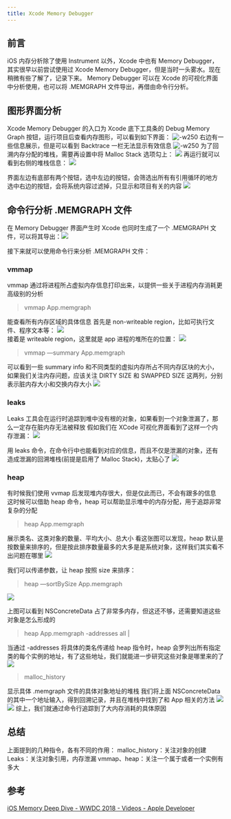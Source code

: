 ```yaml
---
title: Xcode Memory Debugger 
---
```

 
## 前言
iOS 内存分析除了使用 Instrument 以外，Xcode 中也有 Memory Debugger，其实很早以前尝试使用过 Xcode Memory Debugger，但是当时一头雾水。现在稍微有些了解了，记录下来。
Memory Debugger 可以在 Xcode 的可视化界面中分析使用，也可以将 .MEMGRAPH 文件导出，再借由命令行分析。

## 图形界面分析
Xcode Memory Debugger 的入口为 Xcode 底下工具条的 Debug Memory Graph 按钮，运行项目后查看内存图形，可以看到如下界面：
![-w250](https://res.cloudinary.com/dp1pheuq7/image/upload/v1601794962/Xcode_Memory_Debugger_1_gbxuhc.png)
右边有一些信息展示，但是可以看到 Backtrace 一栏无法显示有效信息
![-w250](https://res.cloudinary.com/dp1pheuq7/image/upload/v1601794947/Xcode_Memory_Debugger_2_j3ykgk.png)
为了回溯内存分配的堆栈，需要再设置中将 Malloc Stack 选项勾上：
![](https://res.cloudinary.com/dp1pheuq7/image/upload/v1601795033/Xcode_Memory_Debugger_3_gbstj1.png)
再运行就可以看到右侧的堆栈信息：
![](https://res.cloudinary.com/dp1pheuq7/image/upload/v1601794949/Xcode_Memory_Debugger_4_on9oth.png)

界面左边有底部有两个按钮，选中左边的按钮，会筛选出所有有引用循环的地方
选中右边的按钮，会将系统内容过滤掉，只显示和项目有关的内容
![](https://res.cloudinary.com/dp1pheuq7/image/upload/v1601794969/Xcode_Memory_Debugger_5_v0pa0z.png)


## 命令行分析 .MEMGRAPH 文件
在 Memory Debugger 界面产生时 Xcode 也同时生成了一个 .MEMGRAPH 文件，可以将其导出：![](https://res.cloudinary.com/dp1pheuq7/image/upload/v1601794966/Xcode_Memory_Debugger_6_betlvr.png)

接下来就可以使用命令行来分析 .MEMGRAPH 文件：
### vmmap
vmmap 通过将进程所占虚拟内存信息打印出来，以提供一些关于进程内存消耗更高级别的分析

> vmmap App.memgraph


能查看所有内存区域的具体信息
首先是 non-writeable region，比如可执行文件、程序文本等：
![](https://res.cloudinary.com/dp1pheuq7/image/upload/v1601794969/Xcode_Memory_Debugger_7_sbrgm8.png)  
接着是 writeable region，这里就是 app 进程的堆所在的位置：
![](https://res.cloudinary.com/dp1pheuq7/image/upload/v1601794959/Xcode_Memory_Debugger_7.1_ptmtlw.png)  

> vmmap —summary App.memgraph


可以看到一些 summary info 和不同类型的虚拟内存所占不同内存区块的大小，如果我们关注内存问题，应该关注 DIRTY SIZE 和 SWAPPED SIZE 这两列，分别表示脏内存大小和交换内存大小
![](https://res.cloudinary.com/dp1pheuq7/image/upload/v1601795032/Xcode_Memory_Debugger_8_oesxdb.png)

### leaks
Leaks 工具会在运行时追踪到堆中没有根的对象，如果看到一个对象泄漏了，那么一定存在脏内存无法被释放
假如我们在 XCode 可视化界面看到了这样一个内存泄漏：
![](https://res.cloudinary.com/dp1pheuq7/image/upload/v1601795023/Xcode_Memory_Debugger_9_smatay.png)

用 leaks 命令，在命令行中也能看到对应的信息，而且不仅是泄漏的对象，还有造成泄漏的回溯堆栈(前提是启用了 Malloc Stack)，太贴心了
![](https://res.cloudinary.com/dp1pheuq7/image/upload/v1601794978/Xcode_Memory_Debugger_10_r2fdrn.png) 

### heap
有时候我们使用 vvmap 后发现堆内存很大，但是仅此而已，不会有跟多的信息
这时候可以借助 heap 命令，heap 可以帮助显示堆中的内存分配，用于追踪非常复杂的分配

> heap App.memgraph


展示类名、这类对象的数量、平均大小、总大小
看这张图可以发现，heap 默认是按数量来排序的，但是按此排序数量最多的大多是是系统对象，这样我们其实看不出问题在哪里
![](https://res.cloudinary.com/dp1pheuq7/image/upload/v1601795024/Xcode_Memory_Debugger_11_shx9oe.png) 

我们可以传递参数，让 heap 按照 size 来排序：
> heap —sortBySize App.memgraph


![](https://res.cloudinary.com/dp1pheuq7/image/upload/v1601795026/Xcode_Memory_Debugger_12_ehpki5.png) 

上图可以看到 NSConcreteData 占了非常多内存，但这还不够，还需要知道这些对象是怎么形成的


> heap App.memgraph -addresses all | <classes-pattern>


当通过 -addresses 将具体的类名传递给 heap 指令时，heap 会罗列出所有指定类的每个实例的地址，有了这些地址，我们就能进一步研究这些对象是哪里来的了
![](https://res.cloudinary.com/dp1pheuq7/image/upload/v1601795026/Xcode_Memory_Debugger_13_lil4my.png) 
 
> malloc_history <memgraph> <address>


显示具体 .memgraph 文件的具体对象地址的堆栈
我们将上面 NSConcreteData 的其中一个地址输入，得到回溯记录，并且在堆栈中找到了和 App 相关的方法
![](https://res.cloudinary.com/dp1pheuq7/image/upload/v1601795038/Xcode_Memory_Debugger_14_suanyq.png) ![](https://res.cloudinary.com/dp1pheuq7/image/upload/v1601795031/Xcode_Memory_Debugger_15_twschh.png)
综上，我们就通过命令行追踪到了大内存消耗的具体原因

## 总结
上面提到的几种指令，各有不同的作用：
malloc_history：关注对象的创建
Leaks：关注对象引用，内存泄漏
vmmap、heap：关注一个属于或者一个实例有多大

## 参考
[iOS Memory Deep Dive - WWDC 2018 - Videos - Apple Developer](https://developer.apple.com/videos/play/wwdc2018/416/)
